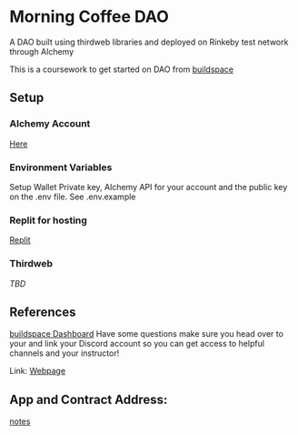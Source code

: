# Morning Coffee DAO
A DAO built using thirdweb libraries and deployed on Rinkeby test network through Alchemy

This is a coursework to get started on DAO from [buildspace](https://app.buildspace.so/home)

## Setup
### Alchemy Account
[Here](https://alchemy.com/?r=17e1fef835647794)

### Environment Variables
Setup Wallet Private key, Alchemy API for your account and the public key on the .env file. See .env.example

### Replit for hosting
[Replit](https://replit.com/)

### Thirdweb
_TBD_


## References
[buildspace Dashboard](https://app.buildspace.so/projects/COb520aae3-7925-42f4-a5e7-eaf718933766)
Have some questions make sure you head over to your  and link your Discord account so you can get access to helpful channels and your instructor!

Link: [Webpage](https://buildspace-dao-starter.dhishan1.repl.co/)

## App and Contract Address:
[notes](./notes.md)